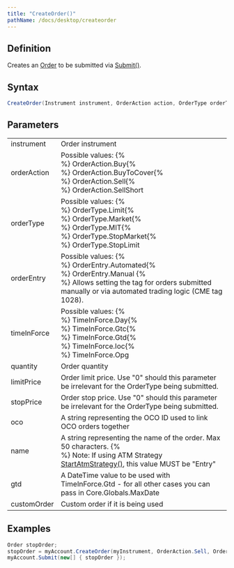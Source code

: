 ```yaml
---
title: "CreateOrder()"
pathName: /docs/desktop/createorder
---
```


## Definition

Creates an [Order](/docs/desktop/order) to be submitted via [Submit()](/docs/desktop/submit).

## Syntax

```csharp
CreateOrder(Instrument instrument, OrderAction action, OrderType orderType, OrderEntry orderEntry, TimeInForce timeInForce, int quantity, double limitPrice, double stopPrice, string oco, string name, DateTime gtd, CustomOrder customOrder)
```

## Parameters

|  |  |
| --- | --- |
| instrument | Order instrument |
| orderAction | Possible values: {% <br> %} OrderAction.Buy{% <br> %} OrderAction.BuyToCover{% <br> %} OrderAction.Sell{% <br> %} OrderAction.SellShort |
| orderType | Possible values: {% <br> %} OrderType.Limit{% <br> %} OrderType.Market{% <br> %} OrderType.MIT{% <br> %} OrderType.StopMarket{% <br> %} OrderType.StopLimit |
| orderEntry | Possible values: {% <br> %} OrderEntry.Automated{% <br> %} OrderEntry.Manual {% <br> %} Allows setting the tag for orders submitted manually or via automated trading logic (CME tag 1028). |
| timeInForce | Possible values: {% <br> %} TimeInForce.Day{% <br> %} TimeInForce.Gtc{% <br> %} TimeInForce.Gtd{% <br> %} TimeInForce.Ioc{% <br> %} TimeInForce.Opg |
| quantity | Order quantity |
| limitPrice | Order limit price. Use "0" should this parameter be irrelevant for the OrderType being submitted. |
| stopPrice | Order stop price. Use "0" should this parameter be irrelevant for the OrderType being submitted. |
| oco | A string representing the OCO ID used to link OCO orders together |
| name | A string representing the name of the order. Max 50 characters. {% <br> %} Note: If using ATM Strategy [StartAtmStrategy()](/docs/desktop/startatmstrategy), this value MUST be "Entry" |
| gtd | A DateTime value to be used with TimeInForce.Gtd - for all other cases you can pass in Core.Globals.MaxDate |
| customOrder | Custom order if it is being used |

## Examples

```csharp
Order stopOrder;
stopOrder = myAccount.CreateOrder(myInstrument, OrderAction.Sell, OrderType.StopMarket, OrderEntry.Automated, TimeInForce.Day, 1, 0, 1400, "myOCO", "stopOrder", Core.Globals.MaxDate, null);
myAccount.Submit(new[] { stopOrder });
```

